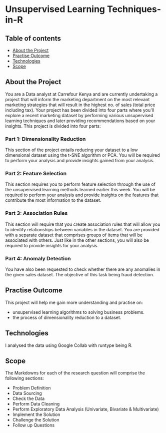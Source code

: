 # Unsupervised Learning Techniques-in-R

## Table of contents
* [About the Project](#about-the-project)
* [Practise Outcome](#practise-outcome)
* [Technologies](#technologies)
* [Scope](#scope)



## About the Project

You are a Data analyst at Carrefour Kenya and are currently undertaking a project that will inform the marketing department on the most relevant marketing strategies that will result in the highest no. of sales (total price including tax). Your project has been divided into four parts where you'll explore a recent marketing dataset by performing various unsupervised learning techniques and later providing recommendations based on your insights.
This project is divided into four parts:

### Part 1: Dimensionality Reduction

This section of the project entails reducing your dataset to a low dimensional dataset using the t-SNE algorithm or PCA. You will be required to perform your analysis and provide insights gained from your analysis.

### Part 2: Feature Selection

This section requires you to perform feature selection through the use of the unsupervised learning methods learned earlier this week. You will be required to perform your analysis and provide insights on the features that contribute the most information to the dataset.

### Part 3: Association Rules

This section will require that you create association rules that will allow you to identify relationships between variables in the dataset. You are provided with a separate dataset that comprises groups of items that will be associated with others. Just like in the other sections, you will also be required to provide insights for your analysis.

### Part 4: Anomaly Detection

You have also been requested to check whether there are any anomalies in the given sales dataset. The objective of this task being fraud detection. 


## Practise Outcome
This project will help me gain more understanding and practise  on:
 * unsupervised learning algorithms to solving business problems.
 * the process of dimensionality reduction to a dataset.
 
 ## Technologies
 I analysed the data using Google Collab with runtype being R. 


## Scope
The Markdowns for each of the research question will comprise the following sections:

* Problem Definition
* Data Sourcing
* Check the Data
* Perform Data Cleaning
* Perform Exploratory Data Analysis  (Univariate, Bivariate & Multivariate)
* Implement the Solution
* Challenge the Solution
* Follow up Questions

